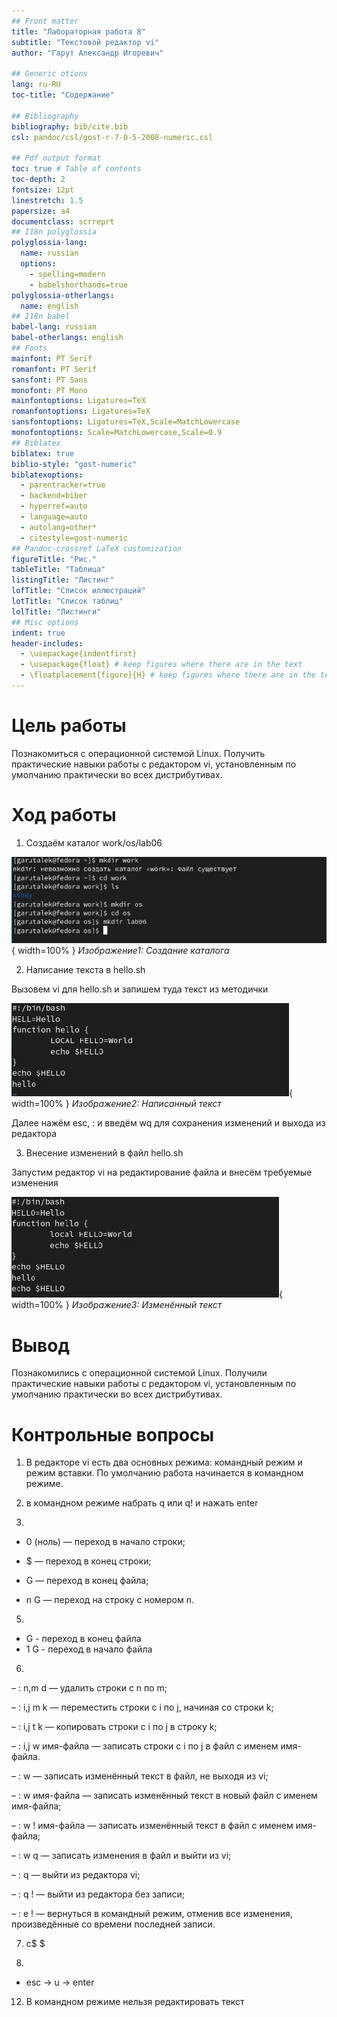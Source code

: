 ```yaml
---
## Front matter
title: "Лабораторная работа 8"
subtitle: "Текстовой редактор vi"
author: "Гарут Александр Игоревич"

## Generic otions
lang: ru-RU
toc-title: "Содержание"

## Bibliography
bibliography: bib/cite.bib
csl: pandoc/csl/gost-r-7-0-5-2008-numeric.csl

## Pdf output format
toc: true # Table of contents
toc-depth: 2
fontsize: 12pt
linestretch: 1.5
papersize: a4
documentclass: scrreprt
## I18n polyglossia
polyglossia-lang:
  name: russian
  options:
	- spelling=modern
	- babelshorthands=true
polyglossia-otherlangs:
  name: english
## I18n babel
babel-lang: russian
babel-otherlangs: english
## Fonts
mainfont: PT Serif
romanfont: PT Serif
sansfont: PT Sans
monofont: PT Mono
mainfontoptions: Ligatures=TeX
romanfontoptions: Ligatures=TeX
sansfontoptions: Ligatures=TeX,Scale=MatchLowercase
monofontoptions: Scale=MatchLowercase,Scale=0.9
## Biblatex
biblatex: true
biblio-style: "gost-numeric"
biblatexoptions:
  - parentracker=true
  - backend=biber
  - hyperref=auto
  - language=auto
  - autolang=other*
  - citestyle=gost-numeric
## Pandoc-crossref LaTeX customization
figureTitle: "Рис."
tableTitle: "Таблица"
listingTitle: "Листинг"
lofTitle: "Список иллюстраций"
lotTitle: "Список таблиц"
lolTitle: "Листинги"
## Misc options
indent: true
header-includes:
  - \usepackage{indentfirst}
  - \usepackage{float} # keep figures where there are in the text
  - \floatplacement{figure}{H} # keep figures where there are in the text
---
```


# Цель работы

Познакомиться с операционной системой Linux. Получить практические навыки работы с редактором vi, установленным по умолчанию практически во всех дистрибутивах.

# Ход работы

1. Создаём каталог work/os/lab06

![image1](image/1.png){ width=100% }
*Изображение1: Создание каталога*

2. Написание текста в hello.sh

Вызовем vi для hello.sh и запишем туда текст из методички

![image2](image/2.png){ width=100% }
*Изображение2: Написанный текст*

Далее нажём esc, : и введём wq для сохранения изменений и выхода из редактора

3. Внесение изменений в файл hello.sh

Запустим редактор vi на редактирование файла и внесём требуемые изменения

![image3](image/3.png){ width=100% }
*Изображение3: Изменённый текст*

# Вывод

Познакомились с операционной системой Linux. Получили практические навыки работы с редактором vi, установленным по умолчанию практически во всех дистрибутивах.

# Контрольные вопросы

1. В редакторе vi есть два основных режима: командный режим и режим вставки. По умолчанию работа начинается в командном режиме.

2. в командном режиме набрать q или q! и нажать enter

3. 
- 0 (ноль) — переход в начало строки;

- $ — переход в конец строки;

- G — переход в конец файла;

- n G — переход на строку с номером n.

5. 
- G - переход в конец файла
- 1 G - переход в начало файла

6. 
– : n,m d — удалить строки с n по m;

– : i,j m k — переместить строки с i по j, начиная со строки k;

– : i,j t k — копировать строки с i по j в строку k;

– : i,j w имя-файла — записать строки с i по j в файл с именем имя-файла.

– : w — записать изменённый текст в файл, не выходя из vi;

– : w имя-файла — записать изменённый текст в новый файл с именем имя-файла;

– : w ! имя-файла — записать изменённый текст в файл с именем имя-файла;

– : w q — записать изменения в файл и выйти из vi;

– : q — выйти из редактора vi;

– : q ! — выйти из редактора без записи;

– : e ! — вернуться в командный режим, отменив все изменения, произведённые
со времени последней записи.

7. c$ $

8. 

- esc -> u -> enter

12. В командном режиме нельзя редактировать текст